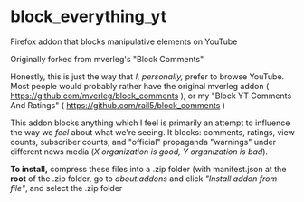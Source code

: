 # block_everything_yt
Firefox addon that blocks manipulative elements on YouTube


Originally forked from mverleg's "Block Comments"

Honestly, this is just the way that *I, personally,* prefer to browse YouTube. Most people would probably rather have the original mverleg addon ( https://github.com/mverleg/block_comments ), or my "Block YT Comments And Ratings" ( https://github.com/rail5/block_comments )

This addon blocks anything which I feel is primarily an attempt to influence the way we *feel* about what we're seeing. It blocks: comments, ratings, view counts, subscriber counts, and "official" propaganda "warnings" under different news media (*X organization is good, Y organization is bad*).

**To install,** compress these files into a .zip folder (with manifest.json at the **root** of the .zip folder, go to *about:addons* and click *"Install addon from file"*, and select the .zip folder

